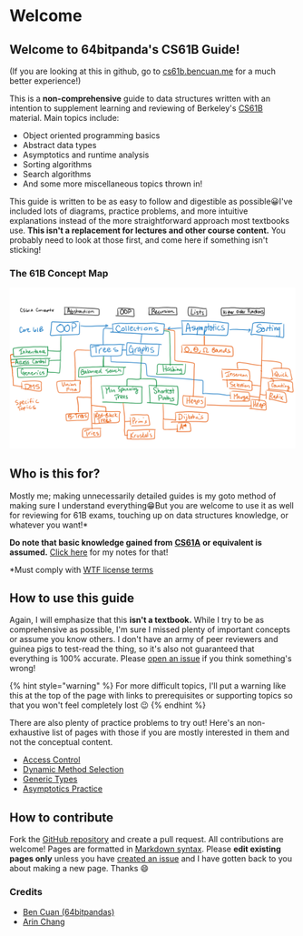 # Welcome

## Welcome to 64bitpanda's CS61B Guide!

\(If you are looking at this in github, go to [cs61b.bencuan.me](https://cs61b.bencuan.me) for a much better experience!\)

This is a **non-comprehensive** guide to data structures written with an intention to supplement learning and reviewing of Berkeley's [CS61B](https://inst.eecs.berkeley.edu/~cs61b) material. Main topics include:

* Object oriented programming basics
* Abstract data types
* Asymptotics and runtime analysis
* Sorting algorithms
* Search algorithms
* And some more miscellaneous topics thrown in!

This guide is written to be as easy to follow and digestible as possible😀I've included lots of diagrams, practice problems, and more intuitive explanations instead of the more straightforward approach most textbooks use. **This isn't a replacement for lectures and other course content.** You probably need to look at those first, and come here if something isn't sticking!

### The 61B Concept Map

![](.gitbook/assets/image%20%2865%29.png)

## Who is this for?

Mostly me; making unnecessarily detailed guides is my goto method of making sure I understand everything😁But you are welcome to use it as well for reviewing for 61B exams, touching up on data structures knowledge, or whatever you want!\*

**Do note that basic knowledge gained from** [**CS61A**](https://cs61a.org/) **or equivalent is assumed.** [Click here](https://64bitpandas.github.io/cs61a) for my notes for that!

\*Must comply with [WTF license terms](https://github.com/64bitpandas/cs61b-notes/blob/master/LICENSE.md)

## How to use this guide

Again, I will emphasize that this **isn't a textbook.** While I try to be as comprehensive as possible, I'm sure I missed plenty of important concepts or assume you know others. I don't have an army of peer reviewers and guinea pigs to test-read the thing, so it's also not guaranteed that everything is 100% accurate. Please [open an issue](https://github.com/64bitpandas/cs61b-notes/issues) if you think something's wrong!

{% hint style="warning" %}
For more difficult topics, I'll put a warning like this at the top of the page with links to prerequisites or supporting topics so that you won't feel completely lost 😉
{% endhint %}

There are also plenty of practice problems to try out! Here's an non-exhaustive list of pages with those if you are mostly interested in them and not the conceptual content.

* [Access Control](oop/access-control.md#practice)
* [Dynamic Method Selection](oop/dynamic-method-selection.md)
* [Generic Types](oop/generics.md#generic-subtypes)
* [Asymptotics Practice](asymptotics/asymptotics-practice.md)

## How to contribute

Fork the [GitHub repository](https://github.com/64bitpandas/cs61b-notes) and create a pull request. All contributions are welcome! Pages are formatted in [Markdown syntax](https://docs.gitbook.com/editing-content/markdown). Please **edit existing pages only** unless you have [created an issue](https://github.com/64bitpandas/cs61b-notes/issues) and I have gotten back to you about making a new page. Thanks 😄

### Credits

* [Ben Cuan \(64bitpandas\)](https://github.com/64bitpandas)
* [Arin Chang](https://github.com/arinchang)

